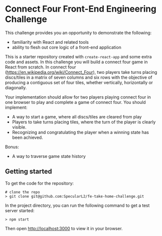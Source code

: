 # Connect Four Front-End Engineering Challenge

This challenge provides you an opportunity to demonstrate the following:
* familiarity with React and related tools
* ability to flesh out core logic of a front-end application

This is a starter repository created with `create-react-app` and some extra code and assets. 
In this challenge you will build a connect four game in React from scratch. In connect four
(https://en.wikipedia.org/wiki/Connect_Four), two players take turns placing discs/tiles in
a matrix of seven columns and six rows with the objective of producing a contiguous set of four
tiles, whether vertically, horizontally or diagonally.

Your implementation should allow for two players playing connect four in one browser to play and 
complete a game of connect four. You should implement:

* A way to start a game, where all discs/tiles are cleared from play
* Players to take turns placing tiles, where the turn of the player is clearly visible.
* Recognizing and congratulating the player when a winning state has been achieved.

Bonus:

* A way to traverse game state history

## Getting started

To get the code for the repository:

```
# clone the repo
> git clone git@github.com:SpecularL2/fe-take-home-challenge.git
```

In the project directory, you can run the following command to get a test server started:

```
> npm start
````

Then open [http://localhost:3000](http://localhost:3000) to view it in your browser.
